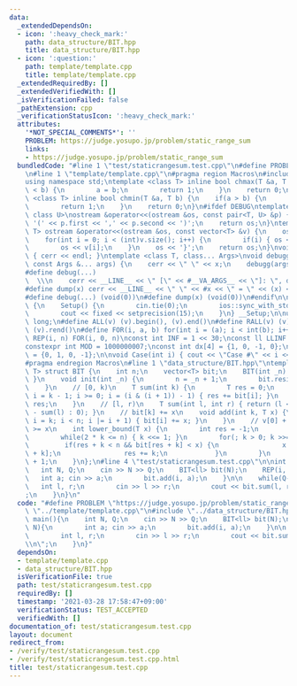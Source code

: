 ```yaml
---
data:
  _extendedDependsOn:
  - icon: ':heavy_check_mark:'
    path: data_structure/BIT.hpp
    title: data_structure/BIT.hpp
  - icon: ':question:'
    path: template/template.cpp
    title: template/template.cpp
  _extendedRequiredBy: []
  _extendedVerifiedWith: []
  _isVerificationFailed: false
  _pathExtension: cpp
  _verificationStatusIcon: ':heavy_check_mark:'
  attributes:
    '*NOT_SPECIAL_COMMENTS*': ''
    PROBLEM: https://judge.yosupo.jp/problem/static_range_sum
    links:
    - https://judge.yosupo.jp/problem/static_range_sum
  bundledCode: "#line 1 \"test/staticrangesum.test.cpp\"\n#define PROBLEM \"https://judge.yosupo.jp/problem/static_range_sum\"\
    \n#line 1 \"template/template.cpp\"\n#pragma region Macros\n#include <bits/stdc++.h>\n\
    using namespace std;\ntemplate <class T> inline bool chmax(T &a, T b) {\n    if(a\
    \ < b) {\n        a = b;\n        return 1;\n    }\n    return 0;\n}\ntemplate\
    \ <class T> inline bool chmin(T &a, T b) {\n    if(a > b) {\n        a = b;\n\
    \        return 1;\n    }\n    return 0;\n}\n#ifdef DEBUG\ntemplate <class T,\
    \ class U>\nostream &operator<<(ostream &os, const pair<T, U> &p) {\n    os <<\
    \ '(' << p.first << ',' << p.second << ')';\n    return os;\n}\ntemplate <class\
    \ T> ostream &operator<<(ostream &os, const vector<T> &v) {\n    os << '{';\n\
    \    for(int i = 0; i < (int)v.size(); i++) {\n        if(i) { os << ','; }\n\
    \        os << v[i];\n    }\n    os << '}';\n    return os;\n}\nvoid debugg()\
    \ { cerr << endl; }\ntemplate <class T, class... Args>\nvoid debugg(const T &x,\
    \ const Args &... args) {\n    cerr << \" \" << x;\n    debugg(args...);\n}\n\
    #define debug(...)                                                           \
    \  \\\n    cerr << __LINE__ << \" [\" << #__VA_ARGS__ << \"]: \", debugg(__VA_ARGS__)\n\
    #define dump(x) cerr << __LINE__ << \" \" << #x << \" = \" << (x) << endl\n#else\n\
    #define debug(...) (void(0))\n#define dump(x) (void(0))\n#endif\n\nstruct Setup\
    \ {\n    Setup() {\n        cin.tie(0);\n        ios::sync_with_stdio(false);\n\
    \        cout << fixed << setprecision(15);\n    }\n} __Setup;\n\nusing ll = long\
    \ long;\n#define ALL(v) (v).begin(), (v).end()\n#define RALL(v) (v).rbegin(),\
    \ (v).rend()\n#define FOR(i, a, b) for(int i = (a); i < int(b); i++)\n#define\
    \ REP(i, n) FOR(i, 0, n)\nconst int INF = 1 << 30;\nconst ll LLINF = 1LL << 60;\n\
    constexpr int MOD = 1000000007;\nconst int dx[4] = {1, 0, -1, 0};\nconst int dy[4]\
    \ = {0, 1, 0, -1};\n\nvoid Case(int i) { cout << \"Case #\" << i << \": \"; }\n\
    #pragma endregion Macros\n#line 1 \"data_structure/BIT.hpp\"\ntemplate <typename\
    \ T> struct BIT {\n    int n;\n    vector<T> bit;\n    BIT(int _n) { init(_n);\
    \ }\n    void init(int _n) {\n        n = _n + 1;\n        bit.resize(n + 1, 0);\n\
    \    }\n    // [0, k)\n    T sum(int k) {\n        T res = 0;\n        for(int\
    \ i = k - 1; i >= 0; i = (i & (i + 1)) - 1) { res += bit[i]; }\n        return\
    \ res;\n    }\n    // [l, r)\n    T sum(int l, int r) { return (l < r ? sum(r)\
    \ - sum(l) : 0); }\n    // bit[k] += x\n    void add(int k, T x) {\n        for(int\
    \ i = k; i < n; i |= i + 1) { bit[i] += x; }\n    }\n    // v[0] + ... + v[res]\
    \ >= x\n    int lower_bound(T x) {\n        int res = -1;\n        int k = 1;\n\
    \        while(2 * k <= n) { k <<= 1; }\n        for(; k > 0; k >>= 1) {\n   \
    \         if(res + k < n && bit[res + k] < x) {\n                x -= bit[res\
    \ + k];\n                res += k;\n            }\n        }\n        return res\
    \ + 1;\n    }\n};\n#line 4 \"test/staticrangesum.test.cpp\"\n\nint main(){\n \
    \   int N, Q;\n    cin >> N >> Q;\n    BIT<ll> bit(N);\n    REP(i, N){\n     \
    \   int a; cin >> a;\n        bit.add(i, a);\n    }\n\n    while(Q--){\n     \
    \   int l, r;\n        cin >> l >> r;\n        cout << bit.sum(l, r) << \"\\n\"\
    ;\n    }\n}\n"
  code: "#define PROBLEM \"https://judge.yosupo.jp/problem/static_range_sum\"\n#include\
    \ \"../template/template.cpp\"\n#include \"../data_structure/BIT.hpp\"\n\nint\
    \ main(){\n    int N, Q;\n    cin >> N >> Q;\n    BIT<ll> bit(N);\n    REP(i,\
    \ N){\n        int a; cin >> a;\n        bit.add(i, a);\n    }\n\n    while(Q--){\n\
    \        int l, r;\n        cin >> l >> r;\n        cout << bit.sum(l, r) << \"\
    \\n\";\n    }\n}"
  dependsOn:
  - template/template.cpp
  - data_structure/BIT.hpp
  isVerificationFile: true
  path: test/staticrangesum.test.cpp
  requiredBy: []
  timestamp: '2021-03-28 17:58:47+09:00'
  verificationStatus: TEST_ACCEPTED
  verifiedWith: []
documentation_of: test/staticrangesum.test.cpp
layout: document
redirect_from:
- /verify/test/staticrangesum.test.cpp
- /verify/test/staticrangesum.test.cpp.html
title: test/staticrangesum.test.cpp
---
```

